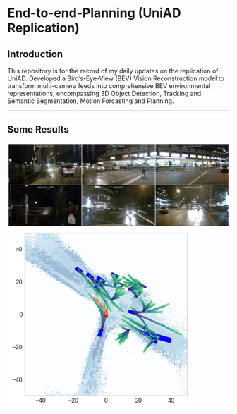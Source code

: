 # End-to-end-Planning (UniAD Replication)

## Introduction

This repository is for the record of my daily updates on the replication of UniAD. Developed a Bird’s-Eye-View (BEV) Vision Reconstruction model to transform multi-camera
feeds into comprehensive BEV environmental representations, encompassing 3D Object Detection, Tracking and Semantic Segmentation, Motion Forcasting and Planning.

---

## Some Results
 ![Camera Inputs](https://github.com/LiamTheronC/End-to-end-Planning/blob/main/pictures/cam_input.png)
 ![Model Prediction](https://github.com/LiamTheronC/End-to-end-Planning/blob/main/pictures/pred_full.png)


